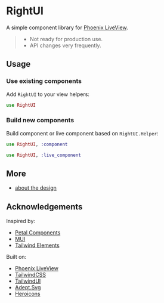# RightUI

A simple component library for [Phoenix LiveView](https://github.com/phoenixframework/phoenix_live_view).

> - Not ready for production use.
> - API changes very frequently.

## Usage

### Use existing components

Add `RightUI` to your view helpers:

```elixir
use RightUI
```

### Build new components

Build component or live component based on `RightUI.Helper`:

```elixir
use RightUI, :component
```

```elixir
use RightUI, :live_component
```

## More

- [about the design](./docs/design.md)

## Acknowledgements

Inspired by:

- [Petal Components](https://github.com/petalframework/petal_components)
- [MUI](https://mui.com/)
- [Tailwind Elements](https://tailwind-elements.com/)

Built on:

- [Phoenix LiveView](https://github.com/phoenixframework/phoenix_live_view)
- [TailwindCSS](https://tailwindcss.com/)
- [TailwindUI](https://tailwindui.com/)
- [Adept.Svg](https://github.com/adept-bits/adept_svg)
- [Heroicons](https://heroicons.com/)
